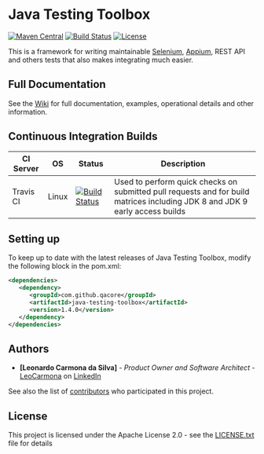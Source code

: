 # Java Testing Toolbox

[![Maven Central](https://img.shields.io/maven-central/v/com.github.qacore/java-testing-toolbox.svg)](http://search.maven.org/#search%7Cga%7C1%7Ccom.github.qacore.java-testing-toolbox) 
[![Build Status](https://travis-ci.org/QACore/Java-Testing-Toolbox.svg?branch=master)](https://travis-ci.org/QACore/Java-Testing-Toolbox)
[![License](https://img.shields.io/badge/License-Apache%202.0-blue.svg)](https://github.com/QACore/Java-Testing-Toolbox/blob/master/LICENSE.txt)

This is a framework for writing maintainable [Selenium](https://github.com/SeleniumHQ/selenium), [Appium](https://github.com/appium/appium), REST API and others tests that also makes integrating much easier.

## Full Documentation

See the [Wiki](https://github.com/QACore/Java-Testing-Toolbox/wiki) for full documentation, examples, operational details and other information.

## Continuous Integration Builds

| CI Server | OS      | Status | Description |
| --------- | ------- | ------ | ----------- |
| Travis CI | Linux   | [![Build Status](https://travis-ci.org/QACore/Java-Testing-Toolbox.svg?branch=master)](https://travis-ci.org/QACore/Java-Testing-Toolbox) | Used to perform quick checks on submitted pull requests and for build matrices including JDK 8 and JDK 9 early access builds |

## Setting up

To keep up to date with the latest releases of Java Testing Toolbox, modify the following block in the pom.xml:

```xml
<dependencies>
   <dependency>
      <groupId>com.github.qacore</groupId>
      <artifactId>java-testing-toolbox</artifactId>
      <version>1.4.0</version>
   </dependency>
</dependencies>
```

## Authors

* **[Leonardo Carmona da Silva]** - *Product Owner and Software Architect* - [LeoCarmona](https://github.com/LeoCarmona) on [LinkedIn](https://www.linkedin.com/in/l3ocarmona/)

See also the list of [contributors](https://github.com/QACore/Java-Testing-Toolbox/graphs/contributors) who participated in this project.

## License

This project is licensed under the Apache License 2.0 - see the [LICENSE.txt](LICENSE.txt) file for details
